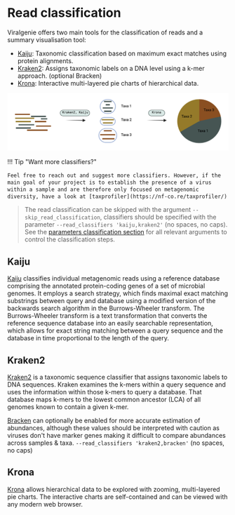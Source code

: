 # Read classification

Viralgenie offers two main tools for the classification of reads and a summary visualisation tool:

- [Kaiju](#kaiju): Taxonomic classification based on maximum exact matches using protein alignments.
- [Kraken2](#kraken2): Assigns taxonomic labels on a DNA level using a k-mer approach. (optional Bracken)
- [Krona](#krona): Interactive multi-layered pie charts of hierarchical data.

![metagenomic_diversity](../images/metagenomic_diversity.png)


!!! Tip "Want more classifiers?"

    Feel free to reach out and suggest more classifiers. However, if the main goal of your project is to establish the presence of a virus within a sample and are therefore only focused on metagenomic diversity, have a look at [taxprofiler](https://nf-co.re/taxprofiler/)

> The read classification can be skipped with the argument `--skip_read_classification`, classifiers should be specified with the parameter `--read_classifiers 'kaiju,kraken2'` (no spaces, no caps). See the [parameters classification section](../parameters.md#metagenomic-diversity) for all relevant arguments to control the classification steps.

## Kaiju

[Kaiju](https://github.com/bioinformatics-centre/kaiju) classifies individual metagenomic reads using a reference database comprising the annotated protein-coding genes of a set of microbial genomes. It employs a search strategy, which finds maximal exact matching substrings between query and database using a modified version of the backwards search algorithm in the Burrows-Wheeler transform. The Burrows-Wheeler transform is a text transformation that converts the reference sequence database into an easily searchable representation, which allows for exact string matching between a query sequence and the database in time proportional to the length of the query.

## Kraken2

[Kraken2](https://ccb.jhu.edu/software/kraken2/) is a taxonomic sequence classifier that assigns taxonomic labels to DNA sequences. Kraken examines the k-mers within a query sequence and uses the information within those k-mers to query a database. That database maps k-mers to the lowest common ancestor (LCA) of all genomes known to contain a given k-mer.

[Bracken](https://ccb.jhu.edu/software/bracken/) can optionally be enabled for more accurate estimation of abundances, although these values should be interpreted with caution as viruses don't have marker genes making it difficult to compare abundances across samples & taxa. `--read_classifiers 'kraken2,bracken'` (no spaces, no caps)

## Krona

[Krona](https://github.com/marbl/Krona/wiki) allows hierarchical data to be explored with zooming, multi-layered pie charts. The interactive charts are self-contained and can be viewed with any modern web browser.





